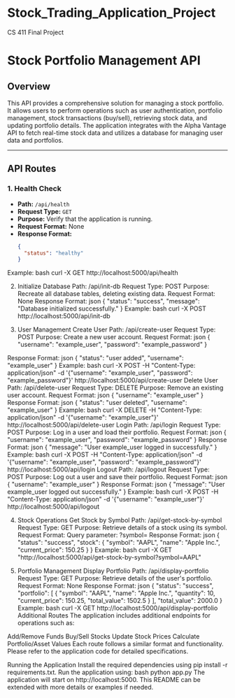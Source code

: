 # Stock_Trading_Application_Project
CS 411 Final Project
# Stock Portfolio Management API

## Overview

This API provides a comprehensive solution for managing a stock portfolio. It allows users to perform operations such as user authentication, portfolio management, stock transactions (buy/sell), retrieving stock data, and updating portfolio details. The application integrates with the Alpha Vantage API to fetch real-time stock data and utilizes a database for managing user data and portfolios.

---

## API Routes

### 1. Health Check
- **Path:** `/api/health`
- **Request Type:** `GET`
- **Purpose:** Verify that the application is running.
- **Request Format:** None
- **Response Format:**  
  ```json
  {
    "status": "healthy"
  }
Example:
bash
curl -X GET http://localhost:5000/api/health

2. Initialize Database
Path: /api/init-db
Request Type: POST
Purpose: Recreate all database tables, deleting existing data.
Request Format: None
Response Format:
json
{
  "status": "success",
  "message": "Database initialized successfully."
}
Example:
bash
curl -X POST http://localhost:5000/api/init-db

3. User Management
Create User
Path: /api/create-user
Request Type: POST
Purpose: Create a new user account.
Request Format:
json
{
  "username": "example_user",
  "password": "example_password"
}

Response Format:
json
{
  "status": "user added",
  "username": "example_user"
}
Example:
bash
curl -X POST -H "Content-Type: application/json" -d '{"username": "example_user", "password": "example_password"}' http://localhost:5000/api/create-user
Delete User
Path: /api/delete-user
Request Type: DELETE
Purpose: Remove an existing user account.
Request Format:
json
{
  "username": "example_user"
}
Response Format:
json
{
  "status": "user deleted",
  "username": "example_user"
}
Example:
bash
curl -X DELETE -H "Content-Type: application/json" -d '{"username": "example_user"}' http://localhost:5000/api/delete-user
Login
Path: /api/login
Request Type: POST
Purpose: Log in a user and load their portfolio.
Request Format:
json
{
  "username": "example_user",
  "password": "example_password"
}
Response Format:
json
{
  "message": "User example_user logged in successfully."
}
Example:
bash
curl -X POST -H "Content-Type: application/json" -d '{"username": "example_user", "password": "example_password"}' http://localhost:5000/api/login
Logout
Path: /api/logout
Request Type: POST
Purpose: Log out a user and save their portfolio.
Request Format:
json
{
  "username": "example_user"
}
Response Format:
json
{
  "message": "User example_user logged out successfully."
}
Example:
bash
curl -X POST -H "Content-Type: application/json" -d '{"username": "example_user"}' http://localhost:5000/api/logout

4. Stock Operations
Get Stock by Symbol
Path: /api/get-stock-by-symbol
Request Type: GET
Purpose: Retrieve details of a stock using its symbol.
Request Format: Query parameter: ?symbol=<stock-symbol>
Response Format:
json
{
  "status": "success",
  "stock": {
    "symbol": "AAPL",
    "name": "Apple Inc.",
    "current_price": 150.25
  }
}
Example:
bash
curl -X GET "http://localhost:5000/api/get-stock-by-symbol?symbol=AAPL"

5. Portfolio Management
Display Portfolio
Path: /api/display-portfolio
Request Type: GET
Purpose: Retrieve details of the user's portfolio.
Request Format: None
Response Format:
json
{
  "status": "success",
  "portfolio": [
    {
      "symbol": "AAPL",
      "name": "Apple Inc.",
      "quantity": 10,
      "current_price": 150.25,
      "total_value": 1502.5
    }
  ],
  "total_value": 2000.0
}
Example:
bash
curl -X GET http://localhost:5000/api/display-portfolio
Additional Routes
The application includes additional endpoints for operations such as:

Add/Remove Funds
Buy/Sell Stocks
Update Stock Prices
Calculate Portfolio/Asset Values
Each route follows a similar format and functionality. Please refer to the application code for detailed specifications.

Running the Application
Install the required dependencies using pip install -r requirements.txt.
Run the application using:
bash
python app.py
The application will start on http://localhost:5000.
This README can be extended with more details or examples if needed.
